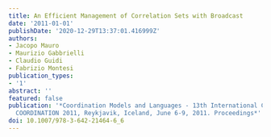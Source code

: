 ```yaml
---
title: An Efficient Management of Correlation Sets with Broadcast
date: '2011-01-01'
publishDate: '2020-12-29T13:37:01.416999Z'
authors:
- Jacopo Mauro
- Maurizio Gabbrielli
- Claudio Guidi
- Fabrizio Montesi
publication_types:
- '1'
abstract: ''
featured: false
publication: '*Coordination Models and Languages - 13th International Conference,
  COORDINATION 2011, Reykjavik, Iceland, June 6-9, 2011. Proceedings*'
doi: 10.1007/978-3-642-21464-6_6
---
```


